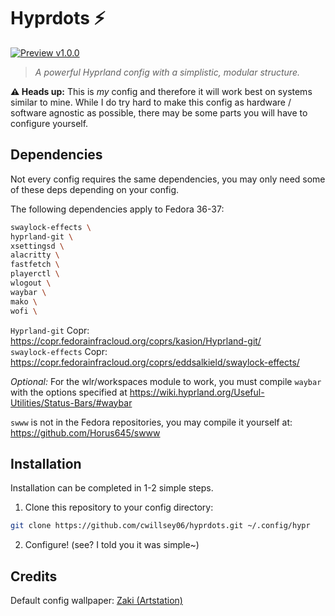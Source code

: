 # Hyprdots ⚡

[![Preview v1.0.0](https://i.ibb.co/0yrVmRY/preview-1-0-0.png)](https://i.ibb.co/0yrVmRY/preview-1-0-0.png)

> *A powerful Hyprland config with a simplistic, modular structure.*

**⚠️ Heads up:** This is *my* config and therefore it will work best on systems similar to mine. While I do try hard to make this config as hardware / software agnostic as possible, there may be some parts you will have to configure yourself.

## Dependencies

Not every config requires the same dependencies, you may only need some of these deps depending on your config.

The following dependencies apply to Fedora 36-37:  
```sh
swaylock-effects \
hyprland-git \
xsettingsd \
alacritty \
fastfetch \
playerctl \
wlogout \
waybar \
mako \
wofi \
```

`Hyprland-git` Copr: https://copr.fedorainfracloud.org/coprs/kasion/Hyprland-git/  
`swaylock-effects` Copr: https://copr.fedorainfracloud.org/coprs/eddsalkield/swaylock-effects/  

*Optional:* For the wlr/workspaces module to work, you must compile `waybar` with the options specified at https://wiki.hyprland.org/Useful-Utilities/Status-Bars/#waybar

`swww` is not in the Fedora repositories, you may compile it yourself at: https://github.com/Horus645/swww

## Installation

Installation can be completed in 1-2 simple steps.

1. Clone this repository to your config directory:
```sh
git clone https://github.com/cwillsey06/hyprdots.git ~/.config/hypr
```

2. Configure! (see? I told you it was simple~)

## Credits

Default config wallpaper: [Zaki (Artstation)](https://creatiflux.artstation.com/projects/xl3Nm)

